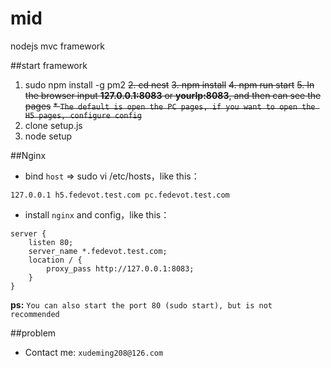 # mid
nodejs mvc framework

##start framework
1. sudo npm install -g pm2
~~2. cd nest~~
~~3. npm install~~
~~4. npm run start~~
~~5. In the browser input **127.0.0.1:8083** or **yourIp:8083**, and then can see the pages~~
    ~~* `The default is open the PC pages, if you want to open the H5 pages, configure config`~~
2. clone setup.js
3. node setup

##Nginx
* bind `host` => sudo vi /etc/hosts，like this：

```
127.0.0.1 h5.fedevot.test.com pc.fedevot.test.com
```
* install `nginx` and config，like this：

```
server {
    listen 80;
    server_name *.fedevot.test.com;
    location / {
        proxy_pass http://127.0.0.1:8083;
    }
}
```

**ps:**
`You can also start the port 80 (sudo start), but is not recommended`

##problem
* Contact me: `xudeming208@126.com`
